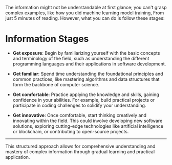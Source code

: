The information might not be understandable at first glance; you can't grasp complex examples, like how you did machine learning model training, From just 5 minutes of reading. However, what you can do is follow these stages:

# Information Stages

- **Get exposure**: Begin by familiarizing yourself with the basic concepts and terminology of the field, such as understanding the different programming languages and their applications in software development.
    
- **Get familiar**: Spend time understanding the foundational principles and common practices, like mastering algorithms and data structures that form the backbone of computer science.
    
- **Get comfortable**: Practice applying the knowledge and skills, gaining confidence in your abilities. For example, build practical projects or participate in coding challenges to solidify your understanding.
    
- **Get innovative**: Once comfortable, start thinking creatively and innovating within the field. This could involve developing new software solutions, exploring cutting-edge technologies like artificial intelligence or blockchain, or contributing to open-source projects.
---
This structured approach allows for comprehensive understanding and mastery of complex information through gradual learning and practical application.